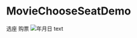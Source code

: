 # MovieChooseSeatDemo  
选座 购票
![年月日 text](http://code.sunmi.com/androidos/SunmiWidget/blob/develop/SunmiWidget/pic/time_1_11.png)
